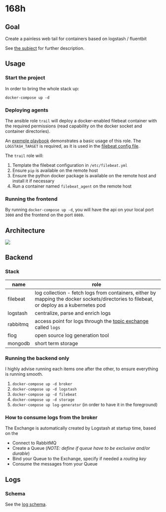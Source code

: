 # 168h

## Goal

Create a painless web tail for containers based on logstash / fluentbit

See [the subject](./index.html) for further description.

## Usage

### Start the project

In order to bring the whole stack up:

```
docker-compose up -d
```

### Deploying agents

The ansible role `trail` will deploy a docker-enabled filebeat container with the required permissions (read capability on the docker socket and container directories).

An [exemple playbook](./playbook.yml) demonstrates a basic usage of this role. The `LOGSTASH_TARGET` is required, as it is used in the [filebeat config file](./roles/trail/templates/filebeat.yml.j2).

The `trail` role will:
  1. Template the filebeat configuration in `/etc/filebeat.yml`
  2. Ensure `pip` is available on the remote host
  3. Ensure the python docker package is available on the remote host and install it if necessary
  4. Run a container named `filebeat_agent` on the remote host

### Running the frontend

By running `docker-compose up -d`, you will have the api on your local port `3000` and the frontend on the port `8080`.

## Architecture

[![](https://mermaid.ink/img/eyJjb2RlIjoiZ3JhcGggTFJcbiAgc3ViZ3JhcGggYmFja2VuZFxuICAgIEMoW0NvbnRhaW5lcl0pIC0tPnxsb2cgdG8gc3Rkb3V0L3N0ZGVycnwgQltkb2NrZXIganNvbiBsb2cgZHJpdmVyXVxuICAgIEIgLS0-fG1vdW50ZWQgbG9nIGRpcmVjdG9yaWVzfCBGW0ZpbGViZWF0XSAtLT58ZmlsZWJlYXQgaW5wdXR8IExbL0xvZ3N0YXNoL11cbiAgICBMIC0tPnxhbXFwfCBSWy9SYWJiaXRNUS9dXG4gIGVuZFxuICBzdWJncmFwaCBmcm9udGVuZFxuICAgIHN1YmdyYXBoIEFQSVxuICAgICAgUiAtLS18YW1xcHwgQVtBUEldXG4gICAgZW5kXG4gICAgQSAtLS18d3N8QzFbQ2xpZW50MV1cbiAgICBBIC0tLXx3c3xDMltDbGllbnQyXVxuICAgIEEgLS0tfHdzfEMzW0NsaWVudDNdXG4gIGVuZFxuIiwibWVybWFpZCI6eyJ0aGVtZSI6ImRhcmsifSwidXBkYXRlRWRpdG9yIjpmYWxzZX0)](https://mermaid-js.github.io/mermaid-live-editor/#/edit/eyJjb2RlIjoiZ3JhcGggTFJcbiAgc3ViZ3JhcGggYmFja2VuZFxuICAgIEMoW0NvbnRhaW5lcl0pIC0tPnxsb2cgdG8gc3Rkb3V0L3N0ZGVycnwgQltkb2NrZXIganNvbiBsb2cgZHJpdmVyXVxuICAgIEIgLS0-fG1vdW50ZWQgbG9nIGRpcmVjdG9yaWVzfCBGW0ZpbGViZWF0XSAtLT58ZmlsZWJlYXQgaW5wdXR8IExbL0xvZ3N0YXNoL11cbiAgICBMIC0tPnxhbXFwfCBSWy9SYWJiaXRNUS9dXG4gIGVuZFxuICBzdWJncmFwaCBmcm9udGVuZFxuICAgIHN1YmdyYXBoIEFQSVxuICAgICAgUiAtLS18YW1xcHwgQVtBUEldXG4gICAgZW5kXG4gICAgQSAtLS18d3N8QzFbQ2xpZW50MV1cbiAgICBBIC0tLXx3c3xDMltDbGllbnQyXVxuICAgIEEgLS0tfHdzfEMzW0NsaWVudDNdXG4gIGVuZFxuIiwibWVybWFpZCI6eyJ0aGVtZSI6ImRhcmsifSwidXBkYXRlRWRpdG9yIjpmYWxzZX0)

## Backend

### Stack

name | role
------|------
filebeat | log collection - fetch logs from containers, either by mapping the docker sockets/directories to filebeat, or deploy as a kubernetes pod
logstash | centralize, parse and enrich logs
rabbitmq | access point for logs through the [topic exchange](https://www.rabbitmq.com/tutorials/amqp-concepts.html#exchange-topic) called `logs`
flog | open source log generation tool
mongodb | short term storage

### Running the backend only

I highly advise running each items one after the other, to ensure everything is running smooth.

1. `docker-compose up -d broker`
2. `docker-compose up -d logstash`
3. `docker-compose up -d filebeat`
4. `docker-compose up -d storage`
5. `docker-compose up log-generator` (in order to have it in the foreground)

### How to consume logs from the broker

The Exchange is automatically created by Logstash at startup time, based on the 

- Connect to RabbitMQ
- Create a Queue (_NOTE: define if queue have to be exclusive and/or durable_)
- Bind your Queue to the Exchange, specify if needed a *routing key*
- Consume the messages from your Queue


## Logs

### Schema

See the [log schema](./log-schema.md).
